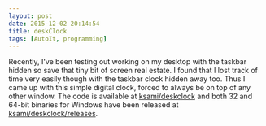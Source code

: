 ```yaml
---
layout: post
date: 2015-12-02 20:14:54
title: deskClock
tags: [AutoIt, programming]
---
```

Recently, I've been testing out working on my desktop with the taskbar hidden so save that tiny bit of screen real estate. I found that I lost track of time very easily though with the taskbar clock hidden away too. Thus I came up with this simple digital clock, forced to always be on top of any other window. The code is available at [ksami/deskclock](https://github.com/ksami/deskclock) and both 32 and 64-bit binaries for Windows have been released at [ksami/deskclock/releases](https://github.com/ksami/deskclock/releases).